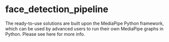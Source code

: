 # face_detection_pipeline
The ready-to-use solutions are built upon the MediaPipe Python framework, which can be used by advanced users to run their own MediaPipe graphs in Python. Please see here for more info.
